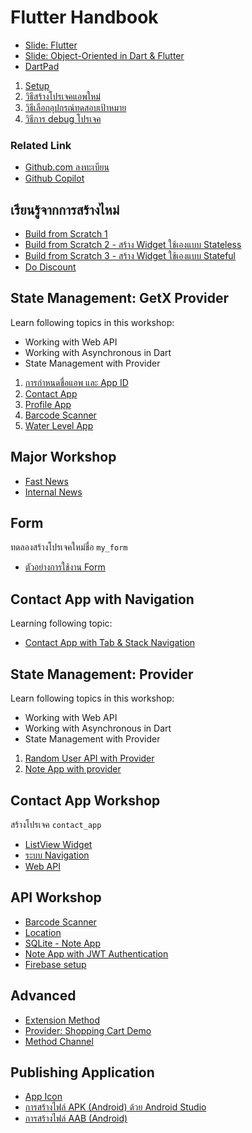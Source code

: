 
# Flutter Handbook

- [Slide: Flutter](https://nextflowth-my.sharepoint.com/:b:/g/personal/teerasej_nextflowth_onmicrosoft_com/Effrugg78M5HtpnycBxwJaABTiGnUuZMSEFrBcXGdpj_DA?e=dprgnC)
- [Slide: Object-Oriented in Dart & Flutter](https://nextflowth-my.sharepoint.com/:b:/g/personal/teerasej_nextflowth_onmicrosoft_com/EbnWPj_mVrVBtmtrgI_7DkcBH7MSRD9i6Egg54GSLIs-Qw?e=i88sed)
- [DartPad](https://dartpad.dev/?)

1. [Setup](contents/setup.md)
2. [วิธีสร้างโปรเจคแอพใหม่](contents/run-and-debug-app.md)
3. [วิธีเลือกอุปกรณ์ทดสอบเป้าหมาย](contents/select-target-device.md)
4. [วิธีการ debug โปรเจค](contents/debug-app.md)

### Related Link

- [Github.com ลงทะเบียน](https://github.com/signup)
- [Github Copilot](https://github.com/features/copilot)

## เรียนรู้จากการสร้างไหม่

- [Build from Scratch 1](contents/scratch-1.md)
- [Build from Scratch 2 - สร้าง Widget ใช้เองแบบ Stateless](contents/scratch-2.md)
- [Build from Scratch 3 - สร้าง Widget ใช้เองแบบ Stateful](contents/scratch-3.md)
- [Do Discount](contents/do-discount.md)


## State Management: GetX Provider

Learn following topics in this workshop: 
- Working with Web API
- Working with Asynchronous in Dart
- State Management with Provider

1. [การกำหนดชื่อแอพ และ App ID](contents/fast-news/18-app-name-app-id.md)
2. [Contact App](contents/provider-getx/contact-app/readme.md)
3. [Profile App](contents/provider-getx/web-api/readme.md)
4. [Barcode Scanner](contents/provider-getx/barcode-scanner/readme.md)
5. [Water Level App](contents/provider-getx/water-level-app/readme.md)



## Major Workshop

- [Fast News](contents/fast-news/README.md)
- [Internal News](contents/internal-news/README.md)

## Form

ทดลองสร้างโปรเจคใหม่ชื่อ `my_form`

- [ตัวอย่างการใช้งาน Form](https://gist.github.com/teerasej/0fd547cb486871b4a4e5e16f0544ef49)

## Contact App with Navigation

Learning following topic:

- [Contact App with Tab & Stack Navigation](contents/navigation-1/readme.md)

## State Management: Provider

Learn following topics in this workshop: 
- Working with Web API
- Working with Asynchronous in Dart
- State Management with Provider

1. [Random User API with Provider](contents/random_user_with_provider/README.md)
2. [Note App with provider](https://github.com/teerasej/oppo_my_note/tree/complete-provider)


## Contact App Workshop

สร้างโปรเจค `contact_app`

- [ListView Widget](contents/listview.md)
- [ระบบ Navigation](contents/navigation.md)
- [Web API](contents/web-api.md)


## API Workshop

- [Barcode Scanner ](contents/barcode-scanner/readme.md)
- [Location](contents/geolocation/readme.md)
- [SQLite - Note App](contents/sqlite-note-app/readme.md)
- [Note App with JWT Authentication](contents/web-api-auth/readme.md)
- [Firebase setup](contents/firebase-firestore/README.md)

## Advanced 

- [Extension Method](contents/extension-method/README.md)
- [Provider: Shopping Cart Demo](contents/shopping-cart/README.md)
- [Method Channel](contents/method-channel/README.md)

## Publishing Application 

- [App Icon](contents/app-icon.md)
- [การสร้างไฟล์ APK (Android) ด้วย Android Studio](contents/build-apk.md)
- [การสร้างไฟล์ AAB (Android)](https://nextflow.in.th/2019/flutter-publish-aab-and-apk-file-for-android-thai/)
